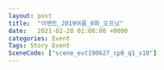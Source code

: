 ```yaml
---
layout: post
title:  "이벤트_2019여름_0화_오프닝"
date:   2021-02-28 01:00:00 +0000
categories: Event
Tags: Story Event
SceneCode: ["scene_evt190627_cp0_q1_s10"]
---
```

